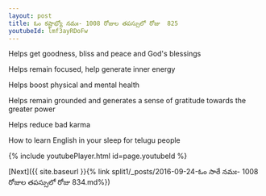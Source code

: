 ```yaml
---
layout: post
title: ఓం కష్టాభ్యో నమః- 1008 రోజుల తపస్సులో రోజు  825
youtubeId: lmf3ayRDoFw
---
```

 
 
Helps get goodness, bliss and peace and God's blessings
 
Helps remain focused, help generate inner energy 
 
Helps boost physical and mental health 
 
Helps remain grounded and generates a sense of gratitude towards the greater power 
 
Helps reduce bad karma
 
How to learn English in your sleep for telugu people
 
 
 
 


{% include youtubePlayer.html id=page.youtubeId %}
 
[Next]({{ site.baseurl }}{% link split1/_posts/2016-09-24-ఓం సాఠే నమః- 1008 రోజుల తపస్సులో రోజు  834.md%})
 

